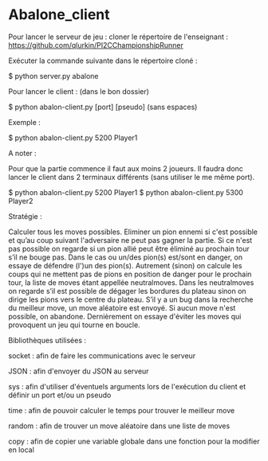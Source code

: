 # Abalone_client
Pour lancer le serveur de jeu : cloner le répertoire de l'enseignant : https://github.com/qlurkin/PI2CChampionshipRunner

Exécuter la commande suivante dans le répertoire cloné :

$ python server.py abalone

Pour lancer le client : (dans le bon dossier)

$ python abalon-client.py [port]  [pseudo] (sans espaces)

Exemple : 

$ python abalon-client.py 5200 Player1

A noter :

Pour que la partie commence il faut aux moins 2 joueurs. Il faudra donc lancer le client dans 2 terminaux différents (sans utiliser le me même port).

$ python abalon-client.py 5200 Player1
$ python abalon-client.py 5300 Player2

Stratégie :

Calculer tous les moves possibles. Eliminer un pion ennemi si c'est possible et qu’au coup suivant l'adversaire ne peut pas gagner la partie. Si ce n'est pas possible on regarde si un pion allié peut être éliminé au prochain tour s’il ne bouge pas. Dans le cas ou un/des pion(s) est/sont en danger, on essaye de défendre (l')un des pion(s). Autrement (sinon) on calcule les coups qui ne mettent pas de pions en position de danger pour le prochain tour, la liste de moves étant appellée neutralmoves. Dans les neutralmoves on regarde s’il est possible de dégager les bordures du plateau sinon on dirige les pions vers le centre du plateau. S’il y a un bug dans la recherche du meilleur move, un move aléatoire est envoyé. Si aucun move n'est possible, on abandone.
Dernièrement on essaye d'éviter les moves qui provoquent un jeu qui tourne en boucle.

Bibliothèques utilisées :

socket : afin de faire les communications avec le serveur

JSON : afin d'envoyer du JSON au serveur

sys : afin d'utiliser d'éventuels arguments lors de l'exécution du client et définir un port et/ou un pseudo

time : afin de pouvoir calculer le temps pour trouver le meilleur move

random : afin de trouver un move aléatoire dans une liste de moves

copy : afin de copier une variable globale dans une fonction pour la modifier en local

